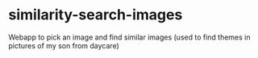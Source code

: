 # similarity-search-images
Webapp to pick an image and find similar images (used to find themes in pictures of my son from daycare)
